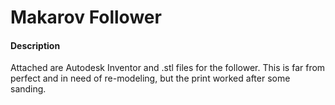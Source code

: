 #  Makarov Follower 

#### Description 
Attached are Autodesk Inventor and .stl files for the follower. This is far from perfect and in need of re-modeling, but the print worked after some sanding.
